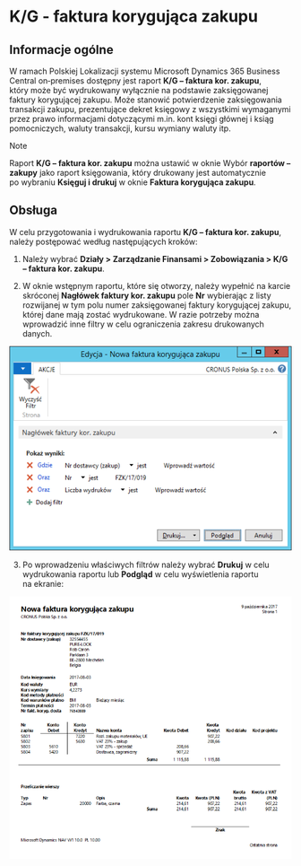 # K/G - faktura korygująca zakupu

## Informacje ogólne

W ramach Polskiej Lokalizacji systemu Microsoft Dynamics 365 Business Central on‑premises dostępny jest raport **K/G – faktura kor. zakupu**, który może być wydrukowany wyłącznie na podstawie zaksięgowanej faktury korygującej zakupu. Może stanowić potwierdzenie zaksięgowania transakcji zakupu, prezentujące dekret księgowy z wszystkimi wymaganymi przez prawo informacjami dotyczącymi m.in. kont księgi głównej i ksiąg pomocniczych, waluty transakcji, kursu wymiany waluty itp.

>[!NOTE]
>Raport **K/G – faktura kor. zakupu** można ustawić w oknie
Wybór **raportów – zakupy** jako raport księgowania, który drukowany
jest automatycznie po wybraniu **Księguj i drukuj** w oknie **Faktura
korygująca zakupu**.

## Obsługa

W celu przygotowania i wydrukowania raportu **K/G – faktura kor.
zakupu**, należy postępować według następujących kroków:

1.  Należy wybrać **Działy \> Zarządzanie Finansami \> Zobowiązania \>
    K/G – faktura kor. zakupu**.

2.  W oknie wstępnym raportu, które się otworzy, należy wypełnić
    na karcie skróconej **Nagłówek faktury kor. zakupu** pole **Nr**
    wybierając z listy rozwijanej w tym polu numer zaksięgowanej
    faktury korygującej zakupu, której dane mają zostać wydrukowane.
    W razie potrzeby można wprowadzić inne filtry w celu ograniczenia
    zakresu drukowanych danych.

  ![](media/image458.png)

3.  Po wprowadzeniu właściwych filtrów należy wybrać **Drukuj** w celu
    wydrukowania raportu lub **Podgląd** w celu wyświetlenia raportu
    na ekranie:

  ![](media/image459.png)